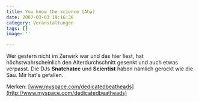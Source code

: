 ```yaml
---
title: You know the science (Aha)
date: 2007-03-03 19:16:36
category: Veranstaltungen
tags: []
image: ''

---
```


Wer gestern nicht im Zerwirk war und das hier liest, hat höchstwahrscheinlich den Alterdurchschnitt gesenkt und auch etwas verpasst. Die DJs **Snatchatec** und **Scientist** haben nämlich gerockt wie die Sau. Mir hat's gefallen.  

  

Merken: [www.myspace.com/dedicatedbeatheads](http://www.myspace.com/dedicatedbeatheads)

